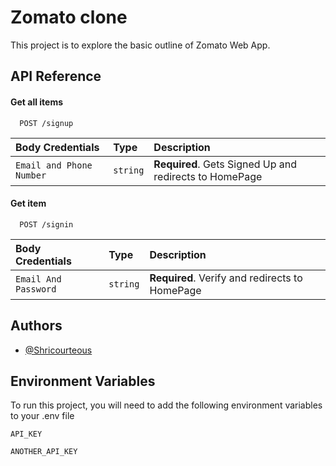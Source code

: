 
# Zomato clone 

This project is to explore the basic outline of Zomato Web App.

## API Reference

#### Get all items

```http
  POST /signup 
```

| Body Credentials | Type     | Description                |
| :-------- | :------- | :------------------------- |
| `Email and Phone Number` | `string` | **Required**. Gets Signed Up and redirects to HomePage |

#### Get item

```http
  POST /signin
```

| Body Credentials | Type     | Description                       |
| :-------- | :------- | :-------------------------------- |
| `Email And Password`      | `string` | **Required**. Verify and redirects to HomePage |



## Authors

- [@Shricourteous](https://www.github.com/Shricourteous)


## Environment Variables

To run this project, you will need to add the following environment variables to your .env file

`API_KEY`

`ANOTHER_API_KEY`


